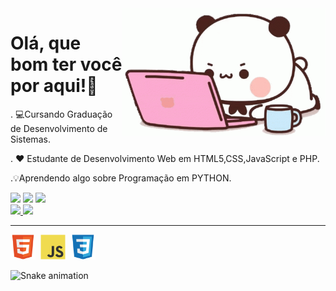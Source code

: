 <img src = "banner.gif" width = "325px" align = "right">

#  Olá, que bom ter você por aqui!🍵
. 💻Cursando Graduação de Desenvolvimento de Sistemas.

. ❤️ Estudante de Desenvolvimento Web em HTML5,CSS,JavaScript e PHP.

.💡Aprendendo algo sobre Programação em PYTHON.

</div> 
   <a href="https://www.instagram.com/nathy_sousa89/" target="_blank"><img src="https://img.shields.io/badge/-Instagram-%23E4405F?style=for-the-badge&logo=instagram&logoColor=white" target="_blank"></a>
   <a href="https://www.linkedin.com/in/nathália-capela-889567250/" target="_blank"><img src="https://img.shields.io/badge/-LinkedIn-%230077B5?style=for-the-badge&logo=linkedin&logoColor=white" target="_blank"></a> 
  <a href="nathaliacapela89@gmail.com"><img src="https://img.shields.io/badge/-Gmail-%23333?style=for-the-badge&logo=gmail&logoColor=white" target="_blank"></a>
</div>


<div align="left">
  <a href="https://github.com/duribeiro">
    <img height="150em" src="https://github-readme-stats.vercel.app/api?username=NathaliaCapela&count_private=true&include_all_commits=true&show_icons=true&theme=dracula&hide_border=false&show_owner=true"/>
    <img height="150em" src="https://github-readme-stats.vercel.app/api/top-langs/?username=NathaliaCapela&theme=dracula&hide_border=false&&layout=compact"/>
  </a>
</div>


---
<div> 
   <img src="https://github.com/devicons/devicon/blob/master/icons/html5/html5-original.svg" title="HTML5" alt="HTML" width="40" height="40"/>&nbsp;
   <img src="https://github.com/devicons/devicon/blob/master/icons/javascript/javascript-original.svg" title="JavaScript" alt="JavaScript" width="40" height="40"/>&nbsp;
   <img src="https://raw.githubusercontent.com/devicons/devicon/master/icons/css3/css3-original.svg" title="CSS" alt="CSS" width="40" height="40"/>&nbsp; 
  
   ![Snake animation](https://github.com/NathaliaCapela/NathaliaCapela/blob/output/github-contribution-grid-snake.svg)
  
 
